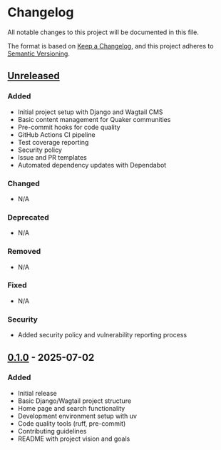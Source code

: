 # Changelog

All notable changes to this project will be documented in this file.

The format is based on [Keep a Changelog](https://keepachangelog.com/en/1.0.0/),
and this project adheres to [Semantic Versioning](https://semver.org/spec/v2.0.0.html).

## [Unreleased]

### Added
- Initial project setup with Django and Wagtail CMS
- Basic content management for Quaker communities
- Pre-commit hooks for code quality
- GitHub Actions CI pipeline
- Test coverage reporting
- Security policy
- Issue and PR templates
- Automated dependency updates with Dependabot

### Changed
- N/A

### Deprecated
- N/A

### Removed
- N/A

### Fixed
- N/A

### Security
- Added security policy and vulnerability reporting process

## [0.1.0] - 2025-07-02

### Added
- Initial release
- Basic Django/Wagtail project structure
- Home page and search functionality
- Development environment setup with uv
- Code quality tools (ruff, pre-commit)
- Contributing guidelines
- README with project vision and goals

[Unreleased]: https://github.com/WesternFriend/QuakerCMS/compare/v0.1.0...HEAD
[0.1.0]: https://github.com/WesternFriend/QuakerCMS/releases/tag/v0.1.0
